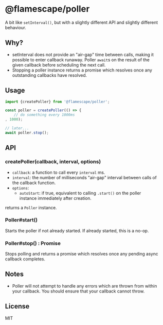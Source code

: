 # @flamescape/poller

A bit like `setInterval()`, but with a slightly different API and slightly different behaviour.

## Why?

- setInterval does not provide an "air-gap" time between calls, making it possible to enter callback runaway. Poller `await`s on the result of the given callback before scheduling the next call.
- Stopping a poller instance returns a promise which resolves once any outstanding callbacks have resolved.

## Usage

```js
import {createPoller} from '@flamescape/poller';

const poller = createPoller(() => {
    // do something every 1000ms
, 1000);

// later...
await poller.stop();
```

## API

### createPoller(callback, interval, options)

- `callback`: a function to call every `interval` ms.
- `interval`: the number of milliseconds "air-gap" interval between calls of the callback function.
- `options`:
    - `autoStart`: if true, equivalent to calling `.start()` on the poller instance immediately after creation.

returns a `Poller` instance.

### Poller#start()

Starts the poller if not already started. If already started, this is a no-op.

### Poller#stop() : Promise

Stops polling and returns a promise which resolves once any pending async callback completes.

## Notes

- Poller will not attempt to handle any errors which are thrown from within your callback. You should ensure that your callback cannot throw.

## License

MIT
